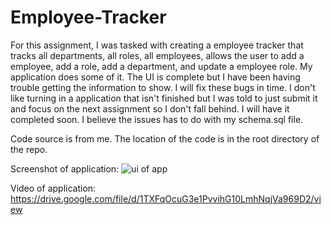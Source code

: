 # Employee-Tracker

For this assignment, I was tasked with creating a employee tracker that tracks all departments, all roles, all employees, allows the user to add a employee, add a role, add a department, and update a employee role. My application does some of it. The UI is complete but I have been having trouble getting the information to show. I will fix these bugs in time. I don't like turning in a application that isn't finished but I was told to just submit it and focus on the next assignment so I don't fall behind. I will have it completed soon. I believe the issues has to do with my schema.sql file. 

Code source is from me. The location of the code is in the root directory of the repo. 



Screenshot of application: ![ui of app](https://github.com/Canes2023/Employee-Tracker/assets/145178643/fd2d3498-4b7a-4248-b434-54cd9ad65480)



Video of application: https://drive.google.com/file/d/1TXFqOcuG3e1PvvihG10LmhNqjVa969D2/view